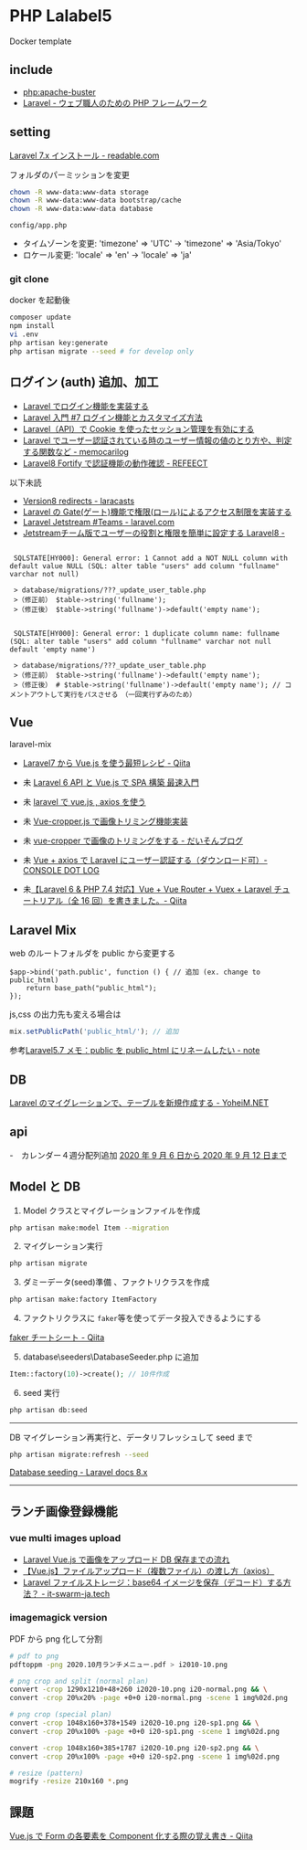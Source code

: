 # PHP Lalabel5

Docker template

## include

- [php:apache-buster](https://hub.docker.com/layers/php/library/php/apache-buster/images/sha256-de0cf026c47735646737b393bb14a143c1aebf552f04055df0f44014b105796b?context=explore)
- [Laravel - ウェブ職人のための PHP フレームワーク](http://laravel.jp/)

## setting

[Laravel 7.x インストール - readable.com](https://readouble.com/laravel/7.x/ja/installation.html)

フォルダのパーミッションを変更

```bash
chown -R www-data:www-data storage
chown -R www-data:www-data bootstrap/cache
chown -R www-data:www-data database
```

`config/app.php`

- タイムゾーンを変更: 'timezone' => 'UTC' -> 'timezone' => 'Asia/Tokyo'
- ロケール変更: 'locale' => 'en' -> 'locale' => 'ja'

### git clone

docker を起動後

```bash
composer update
npm install
vi .env
php artisan key:generate
php artisan migrate --seed # for develop only
```

## ログイン (auth) 追加、加工

- [Laravel でログイン機能を実装する](https://qiita.com/ucan-lab/items/bd0d6f6449602072cb87)
- [Laravel 入門 #7 ログイン機能とカスタマイズ方法](https://knowledge.cpi.ad.jp/howto-cpi/laravel-login/)
- [Laravel（API）で Cookie を使ったセッション管理を有効にする](https://deha.co.jp/magazine/admin-laravel-nuxt-cookie-auth/#Cookie)
- [Laravel でユーザー認証されている時のユーザー情報の値のとり方や、判定する関数など - memocarilog](https://memocarilog.info/php-mysql/8749)
- [Laravel8 Fortify で認証機能の動作確認 - REFEECT](https://reffect.co.jp/laravel/laravel8-fortify%e3%81%a7%e8%aa%8d%e8%a8%bc%e6%a9%9f%e8%83%bd%e3%81%ae%e5%8b%95%e4%bd%9c%e7%a2%ba%e8%aa%8d)

以下未読

- [Version8 redirects - laracasts](https://laracasts.com/discuss/channels/laravel/version-8-redirects)
- [Laravel の Gate(ゲート)機能で権限(ロール)によるアクセス制限を実装する](https://www.ritolab.com/entry/56)
- [Laravel Jetstream #Teams - laravel.com](https://jetstream.laravel.com/1.x/features/teams.html)
- [Jetstreamチーム版でユーザーの役割と権限を簡単に設定する Laravel8 - ](https://biz.addisteria.com/jetstream_teams/)

```bash: DB migrate time error No.1

 SQLSTATE[HY000]: General error: 1 Cannot add a NOT NULL column with default value NULL (SQL: alter table "users" add column "fullname" varchar not null)

 > database/migrations/???_update_user_table.php
 >（修正前） $table->string('fullname');
 >（修正後） $table->string('fullname')->default('empty name');
```

```bash: DB migrate time error No.2

 SQLSTATE[HY000]: General error: 1 duplicate column name: fullname (SQL: alter table "users" add column "fullname" varchar not null default 'empty name')

 > database/migrations/???_update_user_table.php
 >（修正前） $table->string('fullname')->default('empty name');
 >（修正後） # $table->string('fullname')->default('empty name'); // コメントアウトして実行をパスさせる　（一回実行ずみのため）
```

## Vue

laravel-mix

- [Laravel7 から Vue.js を使う最短レシピ - Qiita](https://qiita.com/fruitriin/items/118c773b045101db7651)
- 未 [Laravel 6 API と Vue.js で SPA 構築 最速入門](https://noumenon-th.net/programming/2020/02/13/laravel-vue-spa/)
- 未 [laravel で vue.js , axios を使う](https://qiita.com/ma7ma7pipipi/items/d58b1a8114f122bf918d)
- 未 [Vue-cropper.js で画像トリミング機能実装](https://www.koatech.info/blog/vue-cropper-js-intro/)
- 未 [vue-cropper で画像のトリミングをする - だいそんブログ](https://dkdk0125.work/vue-cropper%E3%81%A7%E7%94%BB%E5%83%8F%E3%81%AE%E3%83%88%E3%83%AA%E3%83%9F%E3%83%B3%E3%82%B0%E3%82%92%E3%81%99%E3%82%8B/)
- 未 [Vue + axios で Laravel にユーザー認証する（ダウンロード可）- CONSOLE DOT LOG](https://blog.capilano-fw.com/?p=3458)

- 未[【Laravel 6 & PHP 7.4 対応】Vue + Vue Router + Vuex + Laravel チュートリアル（全 16 回）を書きました。- Qiita](https://qiita.com/MasahiroHarada/items/2597bd6973a45f92e1e8)

## Laravel Mix

web のルートフォルダを public から変更する

```bootstrap/app.php
$app->bind('path.public', function () { // 追加 (ex. change to public_html)
    return base_path("public_html");
});
```

js,css の出力先も変える場合は

```webpack.mix.js
mix.setPublicPath('public_html/'); // 追加
```

参考[Laravel5.7 メモ：public を public_html にリネームしたい - note](https://note.com/watarunakayama/n/n16efb005ef6e)

## DB

[Laravel のマイグレーションで、テーブルを新規作成する - YoheiM.NET](https://www.yoheim.net/blog.php?q=20180506)

## api

-　カレンダー４週分配列追加 [2020 年 9 月 6 日から 2020 年 9 月 12 日まで](http://www.jpn.week-numbers.com/37%E5%B9%B4%E7%AC%AC2020%E9%80%B1.html)

## Model と DB

1. Model クラスとマイグレーションファイルを作成

```bash
php artisan make:model Item --migration
```

2. マイグレーション実行

```bash
php artisan migrate
```

3. ダミーデータ(seed)準備 、ファクトリクラスを作成

```bash
php artisan make:factory ItemFactory
```

4. ファクトリクラスに `faker`等を使ってデータ投入できるようにする

[faker チートシート - Qiita](https://qiita.com/tosite0345/items/1d47961947a6770053af)

5. database\seeders\DatabaseSeeder.php に追加

```php
Item::factory(10)->create(); // 10件作成
```

6. seed 実行

```bash
php artisan db:seed
```

---

DB マイグレーション再実行と、データリフレッシュして seed まで

```bash
php artisan migrate:refresh --seed
```

[Database seeding - Laravel docs 8.x](https://laravel.com/docs/8.x/seeding)

---

## ランチ画像登録機能

### vue multi images upload

- [Laravel Vue.js で画像をアップロード DB 保存までの流れ](http://salary.katsulabo.com/%E3%80%90vue-js%E3%80%91%E3%83%95%E3%82%A1%E3%82%A4%E3%83%AB%E3%82%A2%E3%83%83%E3%83%97%E3%83%AD%E3%83%BC%E3%83%89%EF%BC%88%E8%A4%87%E6%95%B0%E3%83%95%E3%82%A1%E3%82%A4%E3%83%AB%EF%BC%89%E3%81%AE/)
- [【Vue.js】ファイルアップロード（複数ファイル）の渡し方（axios）](http://salary.katsulabo.com/%E3%80%90vue-js%E3%80%91%E3%83%95%E3%82%A1%E3%82%A4%E3%83%AB%E3%82%A2%E3%83%83%E3%83%97%E3%83%AD%E3%83%BC%E3%83%89%EF%BC%88%E8%A4%87%E6%95%B0%E3%83%95%E3%82%A1%E3%82%A4%E3%83%AB%EF%BC%89%E3%81%AE/)
- [Laravel ファイルストレージ：base64 イメージを保存（デコード）する方法？ - it-swarm-ja.tech](https://www.it-swarm-ja.tech/ja/php/laravel%E3%83%95%E3%82%A1%E3%82%A4%E3%83%AB%E3%82%B9%E3%83%88%E3%83%AC%E3%83%BC%E3%82%B8%EF%BC%9Abase64%E3%82%A4%E3%83%A1%E3%83%BC%E3%82%B8%E3%82%92%E4%BF%9D%E5%AD%98%EF%BC%88%E3%83%87%E3%82%B3%E3%83%BC%E3%83%89%EF%BC%89%E3%81%99%E3%82%8B%E6%96%B9%E6%B3%95%EF%BC%9F/805988561/)

### imagemagick version

PDF から png 化して分割

```bash
# pdf to png
pdftoppm -png 2020.10月ランチメニュー.pdf > i2010-10.png

# png crop and split (normal plan)
convert -crop 1290x1210+48+260 i2020-10.png i20-normal.png && \
convert -crop 20%x20% -page +0+0 i20-normal.png -scene 1 img%02d.png

# png crop (special plan)
convert -crop 1048x160+378+1549 i2020-10.png i20-sp1.png && \
convert -crop 20%x100% -page +0+0 i20-sp1.png -scene 1 img%02d.png

convert -crop 1048x160+385+1787 i2020-10.png i20-sp2.png && \
convert -crop 20%x100% -page +0+0 i20-sp2.png -scene 1 img%02d.png

# resize (pattern)
mogrify -resize 210x160 *.png
```

## 課題

[Vue.js で Form の各要素を Component 化する際の覚え書き - Qiita](https://qiita.com/ryo2132/items/2e3fcedaffeff9fc3967)
